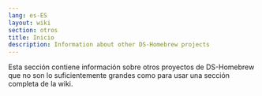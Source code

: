 ```yaml
---
lang: es-ES
layout: wiki
section: otros
title: Inicio
description: Information about other DS-Homebrew projects
---
```


Esta sección contiene información sobre otros proyectos de DS-Homebrew que no son lo suficientemente grandes como para usar una sección completa de la wiki.
